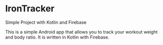 # IronTracker

Simple Project with Kotlin and Firebase

This is a simple Android app that allows you to track your workout weight and body ratio. It is written in Kotlin with Firebase.




